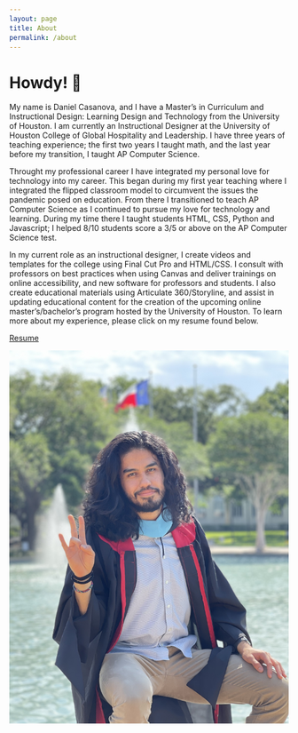 ```yaml
---
layout: page
title: About
permalink: /about
---
```


# Howdy! 🤠

My name is Daniel Casanova, and I have a Master’s in Curriculum and Instructional Design: Learning Design and Technology from the University of Houston. I am currently an Instructional Designer at the University of Houston College of Global Hospitality and Leadership. I have three years of teaching experience; the first two years I taught math, and the last year before my transition, I taught AP Computer Science.

Throught my professional career I have integrated my personal love for technology into my career. This began during my first year teaching where I integrated the flipped classroom model to circumvent the issues the pandemic posed on education. From there I transitioned to teach AP Computer Science as I continued to pursue my love for technology and learning. During my time there I taught students HTML, CSS, Python and Javascript; I helped 8/10 students score a 3/5 or above on the AP Computer Science test.

In my current role as an instructional designer, I create videos and templates for the college using Final Cut Pro and HTML/CSS. I consult with professors on best practices when using Canvas and deliver trainings on online accessibility, and new software for professors and students. I also create educational materials using Articulate 360/Storyline, and assist in updating educational content for the creation of the upcoming online master’s/bachelor’s program hosted by the University of Houston. To learn more about my experience, please click on my resume found below. 

[Resume](https://daniel-burgos.github.io/resume/)

 ![profile picture](assets/Profile_Photo.jpg)
